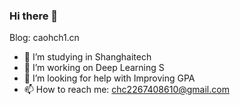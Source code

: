 ### Hi there 👋

Blog: caohch1.cn

- 🔭 I’m studying in Shanghaitech
- 🌱 I’m working on Deep Learning S
- 🤔 I’m looking for help with Improving GPA
- 📫 How to reach me: chc2267408610@gmail.com
